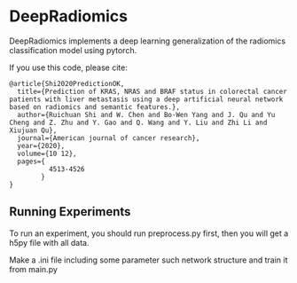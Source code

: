 # DeepRadiomics
DeepRadiomics implements a deep learning generalization of the radiomics classification model using pytorch.

If you use this code, please cite: 
```
@article{Shi2020PredictionOK,
  title={Prediction of KRAS, NRAS and BRAF status in colorectal cancer patients with liver metastasis using a deep artificial neural network based on radiomics and semantic features.},
  author={Ruichuan Shi and W. Chen and Bo-Wen Yang and J. Qu and Yu Cheng and Z. Zhu and Y. Gao and Q. Wang and Y. Liu and Zhi Li and Xiujuan Qu},
  journal={American journal of cancer research},
  year={2020},
  volume={10 12},
  pages={
          4513-4526
        }
}
```

## Running Experiments

To run an experiment, you should run preprocess.py first, then you will get a h5py file with all data.

Make a .ini file including some parameter such network structure and train it from main.py
